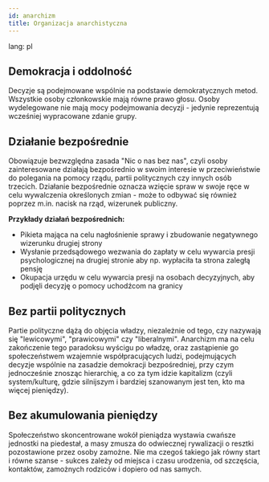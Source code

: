 ```yaml
---
id: anarchizm
title: Organizacja anarchistyczna
---
```

lang: pl

Demokracja i oddolność
----------------------

Decyzje są podejmowane wspólnie na podstawie demokratycznych metod. Wszystkie osoby członkowskie mają równe prawo głosu. Osoby wydelegowane
nie mają mocy podejmowania decyzji - jedynie reprezentują wcześniej wypracowane zdanie grupy.


Działanie bezpośrednie
----------------------

Obowiązuje bezwzględna zasada "Nic o nas bez nas", czyli osoby zainteresowane działają bezpośrednio w swoim interesie w przeciwieństwie
do polegania na pomocy rządu, partii politycznych czy innych osób trzecich. Działanie bezpośrednie oznacza wzięcie spraw w swoje ręce w celu
wywalczenia określonych zmian - może to odbywać się również poprzez m.in. nacisk na rząd, wizerunek publiczny.

**Przykłady działań bezpośrednich:**
- Pikieta mająca na celu nagłośnienie sprawy i zbudowanie negatywnego wizerunku drugiej strony
- Wysłanie przedsądowego wezwania do zapłaty w celu wywarcia presji psychologicznej na drugiej stronie aby np. wypłaciła ta strona zaległą pensję
- Okupacja urzędu w celu wywarcia presji na osobach decyzyjnych, aby podjęli decyzję o pomocy uchodźcom na granicy


Bez partii politycznych
-----------------------

Partie polityczne dążą do objęcia władzy, niezależnie od tego, czy nazywają się "lewicowymi", "prawicowymi" czy "liberalnymi".
Anarchizm ma na celu zakończenie tego paradoksu wyścigu po władzę, oraz zastąpienie go społeczeństwem wzajemnie współpracujących ludzi,
podejmujących decyzje wspólnie na zasadzie demokracji bezpośredniej, przy czym jednocześnie znosząc hierarchię, a co za tym idzie kapitalizm 
(czyli system/kulturę, gdzie silnijszym i bardziej szanowanym jest ten, kto ma więcej pieniędzy).


Bez akumulowania pieniędzy
--------------------------

Społeczeństwo skoncentrowane wokół pieniądza wystawia cwańsze jednostki na piedestał, a masy zmusza do odwiecznej rywalizacji o resztki pozostawione przez osoby zamożne.
Nie ma czegoś takiego jak równy start i równe szanse - sukces zależy od miejsca i czasu urodzenia, od szczęścia, kontaktów, zamożnych rodziców i dopiero od nas samych.

